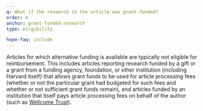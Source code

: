 ```yaml
---
q: What if the research in the article was grant-funded?
order: 4
anchor: grant-funded-research
type: eligibility

hope-faq: include
---
```

Articles for which alternative funding is available are typically not eligible for reimbursement. This includes articles reporting research funded by a gift or a grant from a funding agency, foundation, or other institution (including Harvard itself) that allows grant funds to be used for article processing fees (whether or not the particular grant had budgeted for such fees and whether or not sufficient grant funds remain), and articles funded by an institution that itself pays article processing fees on behalf of the author (such as [Wellcome Trust](https://wellcome.ac.uk/funding/managing-grant/open-access)).

